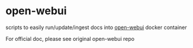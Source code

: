 # open-webui
scripts to easily run/update/ingest docs into [open-webui](https://github.com/open-webui/open-webui) docker container

For official doc, please see original open-webui repo
